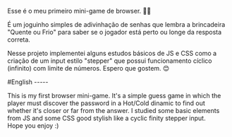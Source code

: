 Esse é o meu primeiro mini-game de browser. 🐱‍🐉

É um joguinho simples de adivinhação de senhas que lembra a brincadeira "Quente ou Frio" para
saber se o jogador está perto ou longe da resposta correta. 

Nesse projeto implementei alguns estudos básicos de JS e CSS como a criação de um input estilo "stepper"
que possui funcionamento cíclico (infinito) com limite de números.  Espero que gostem. 😊

#English -----

This is my first browser mini-game.
It's a simple guess game in which the player must discover the password in a Hot/Cold dinamic
to find out whether it's closer or far from the answer. 
I studied some basic elements from JS and some CSS good stylish like a cyclic finity stepper input.  
Hope you enjoy :)

